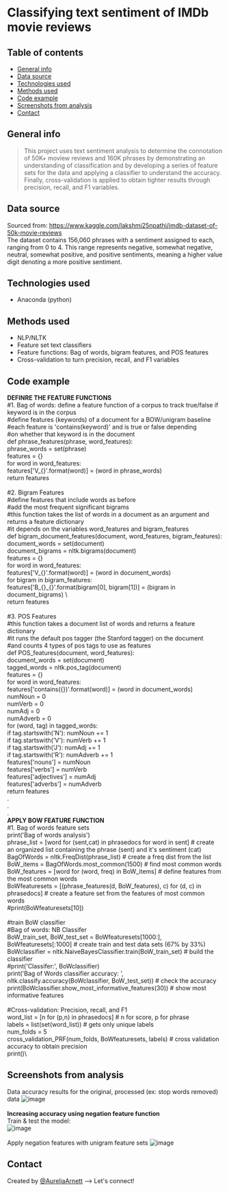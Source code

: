 # Classifying text sentiment of IMDb movie reviews

## Table of contents
* [General info](#general-info)
* [Data source](#data-source)
* [Technologies used](#technologies-used)
* [Methods used](#methods-used)
* [Code example](#code-example)
* [Screenshots from analysis](#screenshots-from-analysis)
* [Contact](#contact)

## General info
> This project uses text sentiment analysis to determine the connotation of 50K+ moview reviews and 160K phrases by demonstrating an understanding of classification and by developing a series of feature sets for the data and applying a classifier to understand the accuracy. Finally, cross-validation is applied to obtain tighter results through precision, recall, and F1 variables. 

## Data source
Sourced from: https://www.kaggle.com/lakshmi25npathi/imdb-dataset-of-50k-movie-reviews \
The dataset contains 156,060 phrases with a sentiment assigned to each, ranging from 0 to 4. This range represents negative, somewhat negative, neutral, somewhat positive, and positive sentiments, meaning a higher value digit denoting a more positive sentiment.

## Technologies used
* Anaconda (python)

## Methods used
* NLP/NLTK
* Feature set text classifiers
* Feature functions: Bag of words, bigram features, and POS features
* Cross-validation to turn precision, recall, and F1 variables

## Code example
**DEFINRE THE FEATURE FUNCTIONS**\
#1. Bag of words: define a feature function of a corpus to track true/false if keyword is in the corpus\
#define features (keywords) of a document for a BOW/unigram baseline\
#each feature is 'contains(keyword)' and is true or false depending\
#on whether that keyword is in the document\
def phrase_features(phrase, word_features):\
    phrase_words = set(phrase)\
    features = {}\
    for word in word_features:\
        features['V_{}'.format(word)] = (word in phrase_words)\
    return features\
\
#2. Bigram Features\
#define features that include words as before \
#add the most frequent significant bigrams\
#this function takes the list of words in a document as an argument and returns a feature dictionary\
#it depends on the variables word_features and bigram_features\
def bigram_document_features(document, word_features, bigram_features):\
    document_words = set(document)\
    document_bigrams = nltk.bigrams(document)\
    features = {}\
    for word in word_features:\
        features['V_{}'.format(word)] = (word in document_words)\
    for bigram in bigram_features:\
        features['B_{}_{}'.format(bigram[0], bigram[1])] = (bigram in document_bigrams)  \  
    return features\
\
#3. POS Features\
#this function takes a document list of words and returns a feature dictionary\
#it runs the default pos tagger (the Stanford tagger) on the document\
#and counts 4 types of pos tags to use as features\
def POS_features(document, word_features):\
    document_words = set(document)\
    tagged_words = nltk.pos_tag(document)\
    features = {}\
    for word in word_features:\
        features['contains({})'.format(word)] = (word in document_words)\
    numNoun = 0\
    numVerb = 0\
    numAdj = 0\
    numAdverb = 0\
    for (word, tag) in tagged_words:\
        if tag.startswith('N'): numNoun += 1\
        if tag.startswith('V'): numVerb += 1\
        if tag.startswith('J'): numAdj += 1\
        if tag.startswith('R'): numAdverb += 1\
    features['nouns'] = numNoun\
    features['verbs'] = numVerb\
    features['adjectives'] = numAdj\
    features['adverbs'] = numAdverb\
    return features\
.\
.\
.\
**APPLY BOW FEATURE FUNCTION**\
 #1. Bag of words feature sets\
  print('Bag of words analysis')\
  phrase_list = [word for (sent,cat) in phrasedocs for word in sent] # create an organized list containing the phrase (sent) and it's sentiment (cat)\
  BagOfWords = nltk.FreqDist(phrase_list) # create a freq dist from the list\
  BoW_items = BagOfWords.most_common(1500) # find most common words\
  BoW_features = [word for (word, freq) in BoW_items] # define features from the most common words\
  BoWfeaturesets = [(phrase_features(d, BoW_features), c) for (d, c) in phrasedocs] # create a feature set from the features of most common words\
#print(BoWfeaturesets[10])\
\
  #train BoW classifier\
  #Bag of words: NB Classifer\
  BoW_train_set, BoW_test_set = BoWfeaturesets[1000:], BoWfeaturesets[:1000] # create train and test data sets (67% by 33%)\
  BoWclassifier = nltk.NaiveBayesClassifier.train(BoW_train_set) # build the classifier\
#print('Classifer:', BoWclassifier)\
  print('Bag of Words classifier accuracy: ', nltk.classify.accuracy(BoWclassifier, BoW_test_set)) # check the accuracy\
  print(BoWclassifier.show_most_informative_features(30)) # show most informative features\
\
  #Cross-validation: Precision, recall, and F1\
  word_list = [n for (p,n) in phrasedocs]  # n for score, p for phrase\
  labels = list(set(word_list))    # gets only unique labels\
  num_folds = 5\
  cross_validation_PRF(num_folds, BoWfeaturesets, labels) # cross validation accuracy to obtain precision\
  print()\


## Screenshots from analysis
Data accuracy results for the original, processed (ex: stop words removed) data
![image](https://user-images.githubusercontent.com/75768214/127576656-276f0d72-ef01-4468-b12c-b22b7d53e22f.png)
\
\
**Increasing accuracy using negation feature function**\
Train & test the model:\
![image](https://user-images.githubusercontent.com/75768214/127576737-7504f5ef-37a7-47fb-8bcc-fb98637bb21c.png)
\
\
Apply negation features with unigram feature sets
![image](https://user-images.githubusercontent.com/75768214/127576785-5123ea15-c422-4f4d-9a29-d8fd6dbf34cf.png)


## Contact
Created by [@AureliaArnett](https://twitter.com/AureliaArnett) --> Let's connect!
